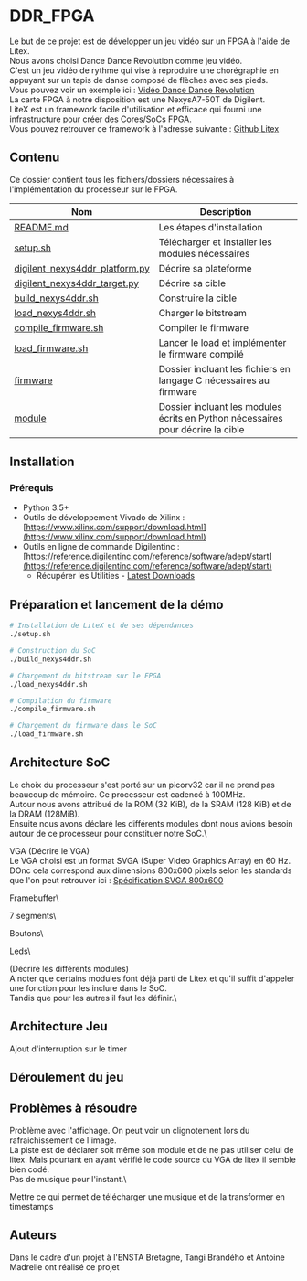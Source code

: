 # DDR_FPGA

Le but de ce projet est de développer un jeu vidéo sur un FPGA à l'aide de Litex.\
Nous avons choisi Dance Dance Revolution comme jeu vidéo.\
C'est un jeu vidéo de rythme qui vise à reproduire une chorégraphie en appuyant sur un tapis de danse composé de flèches avec ses pieds.\
Vous pouvez voir un exemple ici : [Vidéo Dance Dance Revolution](https://www.youtube.com/watch?v=T2e1tsnKkiI)\
La carte FPGA à notre disposition est une NexysA7-50T de Digilent.\
LiteX est un framework facile d'utilisation et efficace qui fourni une infrastructure pour créer des Cores/SoCs FPGA.\
Vous pouvez retrouver ce framework à l'adresse suivante : [Github Litex](https://github.com/enjoy-digital/litex) 

## Contenu

Ce dossier contient tous les fichiers/dossiers nécessaires à l'implémentation du processeur sur le FPGA.

| Nom                     | Description                                                                  |
|-------------------------|------------------------------------------------------------------------------|
| [README.md](README.md)  | Les étapes d'installation                                                    |
| [setup.sh](setup.sh)    | Télécharger et installer les modules nécessaires                             |
| [digilent_nexys4ddr_platform.py](digilent_nexys4ddr_platform.py) | Décrire sa plateforme               |
| [digilent_nexys4ddr_target.py](digilent_nexys4ddr_target.py) | Décrire sa cible                        |
| [build_nexys4ddr.sh](build_nexys4ddr.sh) | Construire la cible                                         |
| [load_nexys4ddr.sh](load_nexys4ddr.sh)      | Charger le bitstream                                     |
| [compile_firmware.sh](compile_firmware.sh)        | Compiler le firmware                               |
| [load_firmware.sh](load_firmware.sh)  | Lancer le load et implémenter le firmware compilé              |
| [firmware](firmware)    | Dossier incluant les fichiers en langage C nécessaires au firmware           |
| [module](module)    | Dossier incluant les modules écrits en Python nécessaires pour décrire la cible  |


## Installation

### Prérequis

- Python 3.5+
- Outils de développement Vivado de Xilinx : [https://www.xilinx.com/support/download.html](https://www.xilinx.com/support/download.html)
- Outils en ligne de commande Digilentinc : [https://reference.digilentinc.com/reference/software/adept/start](https://reference.digilentinc.com/reference/software/adept/start)
  - Récupérer les Utilities - [Latest Downloads](#)

## Préparation et lancement de la démo

```bash
# Installation de LiteX et de ses dépendances
./setup.sh

# Construction du SoC
./build_nexys4ddr.sh

# Chargement du bitstream sur le FPGA
./load_nexys4ddr.sh

# Compilation du firmware
./compile_firmware.sh

# Chargement du firmware dans le SoC
./load_firmware.sh
```
## Architecture SoC

Le choix du processeur s'est porté sur un picorv32 car il ne prend pas beaucoup de mémoire. Ce processeur est cadencé à 100MHz.\
Autour nous avons attribué de la ROM (32 KiB), de la SRAM (128 KiB) et de la DRAM (128MiB).\
Ensuite nous avons déclaré les différents modules dont nous avions besoin autour de ce processeur pour constituer notre SoC.\

VGA (Décrire le VGA)\
Le VGA choisi est un format SVGA (Super Video Graphics Array) en 60 Hz. DOnc cela correspond aux dimensions 800x600 pixels selon les standards que l'on peut retrouver ici : [Spécification SVGA 800x600](http://www.tinyvga.com/vga-timing/800x600@60Hz)

Framebuffer\

7 segments\

Boutons\

Leds\

(Décrire les différents modules)\
A noter que certains modules font déjà parti de Litex et qu'il suffit d'appeler une fonction pour les inclure dans le SoC.\
Tandis que pour les autres il faut les définir.\


## Architecture Jeu
Ajout d'interruption sur le timer


## Déroulement du jeu

## Problèmes à résoudre
Problème avec l'affichage. On peut voir un clignotement lors du rafraichissement de l'image.\
La piste est de déclarer soit même son module et de ne pas utiliser celui de litex. Mais pourtant en ayant vérifié le code source du VGA de litex il semble bien codé.\
Pas de musique pour l'instant.\

Mettre ce qui permet de télécharger une musique et de la transformer en timestamps

## Auteurs
Dans le cadre d'un projet à l'ENSTA Bretagne, Tangi Brandého et Antoine Madrelle ont réalisé ce projet

